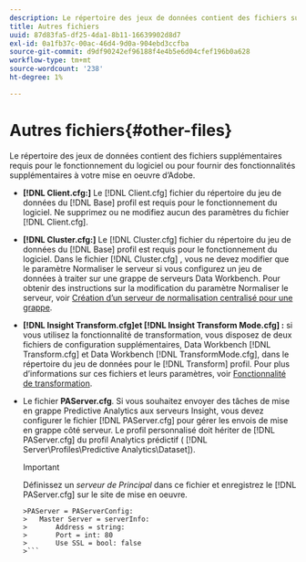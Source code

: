 ```yaml
---
description: Le répertoire des jeux de données contient des fichiers supplémentaires requis pour le fonctionnement du logiciel ou pour fournir des fonctionnalités supplémentaires à votre mise en oeuvre d’Adobe.
title: Autres fichiers
uuid: 87d83fa5-df25-4da1-8b11-16639902d8d7
exl-id: 0a1fb37c-00ac-46d4-9d0a-904ebd3ccfba
source-git-commit: d9df90242ef96188f4e4b5e6d04cfef196b0a628
workflow-type: tm+mt
source-wordcount: '238'
ht-degree: 1%

---
```


# Autres fichiers{#other-files}

Le répertoire des jeux de données contient des fichiers supplémentaires requis pour le fonctionnement du logiciel ou pour fournir des fonctionnalités supplémentaires à votre mise en oeuvre d’Adobe.

* **[!DNL Client.cfg:]** Le  [!DNL Client.cfg] fichier du répertoire du jeu de données du  [!DNL Base] profil est requis pour le fonctionnement du logiciel. Ne supprimez ou ne modifiez aucun des paramètres du fichier [!DNL Client.cfg].

* **[!DNL Cluster.cfg:]** Le  [!DNL Cluster.cfg] fichier du répertoire du jeu de données du  [!DNL Base] profil est requis pour le fonctionnement du logiciel. Dans le fichier [!DNL Cluster.cfg] , vous ne devez modifier que le paramètre Normaliser le serveur si vous configurez un jeu de données à traiter sur une grappe de serveurs Data Workbench. Pour obtenir des instructions sur la modification du paramètre Normaliser le serveur, voir [Création d’un serveur de normalisation centralisé pour une grappe](../../../home/c-dataset-const-proc/c-log-proc-config-file/c-ins-svr-file-svr-unit.md).

* **[!DNL Insight Transform.cfg]et  [!DNL Insight Transform Mode.cfg] :** si vous utilisez la fonctionnalité de transformation, vous disposez de deux fichiers de configuration supplémentaires, Data Workbench  [!DNL Transform.cfg] et Data Workbench  [!DNL TransformMode.cfg], dans le répertoire du jeu de données pour le  [!DNL Transform] profil. Pour plus d’informations sur ces fichiers et leurs paramètres, voir [Fonctionnalité de transformation](https://docs.adobe.com/content/help/en/data-workbench/using/server-admin-install/transform/t-config-tfm.html).

* Le fichier **PAServer.cfg**. Si vous souhaitez envoyer des tâches de mise en grappe Predictive Analytics aux serveurs Insight, vous devez configurer le fichier [!DNL PAServer.cfg] pour gérer les envois de mise en grappe côté serveur.
Le profil personnalisé doit hériter de [!DNL PAServer.cfg] du profil Analytics prédictif ( [!DNL Server\Profiles\Predictive Analytics\Dataset]).

   >[!IMPORTANT]
   >
   >Définissez un *serveur de Principal* dans ce fichier et enregistrez le [!DNL PAServer.cfg] sur le site de mise en oeuvre.
   >
   >
   ```
   >PAServer = PAServerConfig: 
   >   Master Server = serverInfo: 
   >       Address = string: 
   >       Port = int: 80
   >       Use SSL = bool: false
   >```

